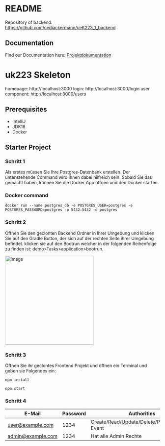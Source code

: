 # README 
Repository of backend: https://github.com/cediackermann/ueK223_1_backend
## Documentation
Find our Documentation here: [Projektdokumentation](./Projekt%20Dokumentation.pdf)

# uk223 Skeleton

homepage: http://localhost:3000
login: http://localhost:3000/login
user component: http://localhost:3000/users

## Prerequisites
- IntelliJ
- JDK18
- Docker

## Starter Project


### Schritt 1
Als erstes müssen Sie Ihre Postgres-Datenbank erstellen. Der untenstehende Command wird ihnen dabei hilfreich sein. Sobald Sie das gemacht haben, können Sie die Docker App öffnen und den Docker starten.
### Docker command
```
docker run --name postgres_db -e POSTGRES_USER=postgres -e POSTGRES_PASSWORD=postgres -p 5432:5432 -d postgres
```
### Schritt 2
Öffnen Sie den geclonten Backend Ordner in Ihrer Umgebung und klicken Sie auf den Gradle Button, der sich auf der rechten Seite ihrer Umgebung befindet.
klicken sie auf den Bootrun welcher in der folgenden Reihenfolge zu finden ist: demo>Tasks>application>bootrun.

<img width="288" alt="image" src="https://github.com/user-attachments/assets/ef3f61f5-5351-4b98-a135-32c6a13a64be" />



### Schritt 3
Öffnen Sie ihr geclontes Frontend Projekt und öffnen ein Terminal und geben sie Folgendes ein:
```
npm install
```
```
npm start
```

### Schritt 4
| E-Mail            | Password | Authorities                                      |  
|-------------------|----------|--------------------------------------------------|
| user@example.com  | 1234     | Create/Read/Update/Delete/Participate/Join Event | 
| admin@example.com | 1234     | Hat alle Admin Rechte                            |   
